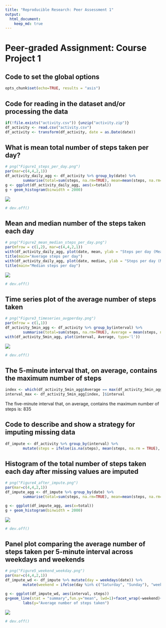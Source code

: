 ```yaml
---
title: "Reproducible Research: Peer Assessment 1"
output: 
  html_document:
    keep_md: true
---
```


# Peer-graded Assignment: Course Project 1



## Code to set the global options

```r
opts_chunk$set(echo=TRUE, results = "asis")
```

## Code for reading in the dataset and/or processing the data

```r
if(!file.exists("activity.csv")) {unzip("activity.zip")}
df_activity <- read.csv("activity.csv")
df_activity <- transform(df_activity, date = as.Date(date))
```


## What is mean total number of steps taken per day?

```r
# png("Figure1_steps_per_day.png")
par(mar=c(4,4,2,1))
df_activity_daily_agg <- df_activity %>% group_by(date) %>% 
        summarise(total=sum(steps, na.rm=TRUE), mean=mean(steps, na.rm=TRUE), median = median(steps, na.rm = TRUE))
g <- ggplot(df_activity_daily_agg, aes(x=total))
g + geom_histogram(binwidth = 2000)
```

![](PA1_template_files/figure-html/stepsperday-1.png)<!-- -->

```r
# dev.off()
```

## Mean and median number of the steps taken each day

```r
# png("Figure2_mean_median_steps_per_day.png")
par(mfrow = c(1,2), mar=c(4,4,2,1))
with(df_activity_daily_agg, plot(date, mean, ylab = "Steps per day (Mean)"))
title(main="Average steps per day")
with(df_activity_daily_agg, plot(date, median, ylab = "Steps per day (Median)"))
title(main="Median steps per day")
```

![](PA1_template_files/figure-html/unnamed-chunk-1-1.png)<!-- -->

```r
# dev.off()
```

## Time series plot of the average number of steps taken

```r
# png("Figure3_timeseries_avgperday.png")
par(mfrow = c(1,1))
df_activity_5min_agg <- df_activity %>% group_by(interval) %>% 
        summarise(total=sum(steps, na.rm=TRUE), Average = mean(steps, na.rm = TRUE))
with(df_activity_5min_agg, plot(interval, Average, type='l'))
```

![](PA1_template_files/figure-html/timeseries1-1.png)<!-- -->

```r
# dev.off()
```

## The 5-minute interval that, on average, contains the maximum number of steps

```r
index <- which(df_activity_5min_agg$Average == max(df_activity_5min_agg$Average))
interval_max <- df_activity_5min_agg[index, ]$interval
```
The five-minute interval that, on average, contains the maximum number of steps is: 835

## Code to describe and show a strategy for imputing missing data

```r
df_impute <- df_activity %>% group_by(interval) %>% 
        mutate(steps = ifelse(is.na(steps), mean(steps, na.rm = TRUE), steps)) %>% ungroup()
```


## Histogram of the total number of steps taken each day after missing values are imputed

```r
# png("Figure4_after_impute.png")
par(mar=c(4,4,2,1))
df_impute_agg <- df_impute %>% group_by(date) %>% 
        summarise(total=sum(steps, na.rm=TRUE), mean=mean(steps, na.rm=TRUE), median = median(steps, na.rm = TRUE))

g <- ggplot(df_impute_agg, aes(x=total))
g + geom_histogram(binwidth = 2000)
```

![](PA1_template_files/figure-html/imputehist-1.png)<!-- -->

```r
# dev.off()
```

## Panel plot comparing the average number of steps taken per 5-minute interval across weekdays and weekends

```r
# png("Figure5_weekend_weekday.png")
par(mar=c(4,4,2,1))
df_impute_wd <- df_impute %>% mutate(day = weekdays(date)) %>%
        mutate(weekend = ifelse(day %in% c("Saturday", "Sunday"), "weekend", "weekday"))

g <- ggplot(df_impute_wd, aes(interval, steps))
g+geom_line(stat = "summary",fun.y="mean", lwd=1)+facet_wrap(~weekend)+
        labs(y="Average number of steps taken")
```

![](PA1_template_files/figure-html/weekactivity-1.png)<!-- -->

```r
# dev.off()
```
